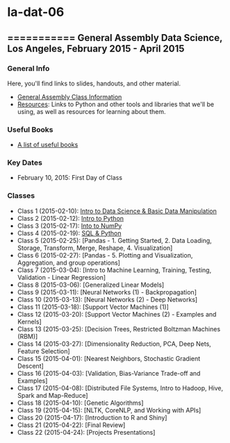 # la-dat-06
===========
General Assembly Data Science, Los Angeles, February 2015 - April 2015
------------------------------------------------------

### General Info
Here, you'll find links to slides, handouts, and other material.
- [General Assembly Class Information](https://generalassemb.ly/education/data-science/los-angeles)
- [Resources](https://github.com/ga-students/la-dat-05/wiki/Resources): Links to Python and other tools and libraries that we'll be using, as well as resources for learning about them. 

### Useful Books
- [A list of useful books](https://github.com/adparker/GADSLA_1403/wiki/Books)

### Key Dates
- February 10, 2015: First Day of Class

### Classes
- Class 1 (2015-02-10): [Intro to Data Science & Basic Data Manipulation](https://github.com/ga-students/la-dat-06/wiki/Lesson-01)
- Class 2 (2015-02-12): [Intro to Python](https://github.com/ga-students/la-dat-06/wiki/Lesson-02)
- Class 3 (2015-02-17): [Into to NumPy](https://github.com/ga-students/la-dat-06/wiki/Lesson-03)
- Class 4 (2015-02-19): [SQL & Python](https://github.com/ga-students/la-dat-06/wiki/Lesson-04)
- Class 5 (2015-02-25): [Pandas - 1. Getting Started, 2. Data Loading, Storage, Transform, Merge, Reshape, 4. Visualization]
- Class 6 (2015-02-27): [Pandas - 5. Plotting and Visualization, Aggregation, and group operations]
- Class 7 (2015-03-04): [Intro to Machine Learning, Training, Testing, Validation - Linear Regression]
- Class 8 (2015-03-06): [Generalized Linear Models]
- Class 9 (2015-03-11): [Neural Networks (1) - Backpropagation]
- Class 10 (2015-03-13): [Neural Networks (2) - Deep Networks]
- Class 11 (2015-03-18): [Support Vector Machines (1)]
- Class 12 (2015-03-20): [Support Vector Machines (2) - Examples and Kernels]
- Class 13 (2015-03-25): [Decision Trees, Restricted Boltzman Machines (RBM)]
- Class 14 (2015-03-27): [Dimensionality Reduction, PCA, Deep Nets, Feature Selection]
- Class 15 (2015-04-01): [Nearest Neighbors, Stochastic Gradient Descent]
- Class 16 (2015-04-03): [Validation, Bias-Variance Trade-off and Examples]
- Class 17 (2015-04-08): [Distributed File Systems, Intro to Hadoop, Hive, Spark and Map-Reduce]
- Class 18 (2015-04-10): [Genetic Algorithms]
- Class 19 (2015-04-15): [NLTK, CoreNLP, and Working with APIs]
- Class 20 (2015-04-17): [Introduction to R and Shiny]
- Class 21 (2015-04-22): [Final Review]
- Class 22 (2015-04-24): [Projects Presentations]
